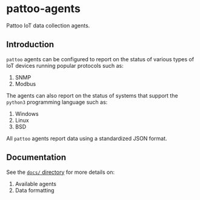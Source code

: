 # pattoo-agents

Pattoo IoT data collection agents.

## Introduction
`pattoo` agents can be configured to report on the status of various types of IoT devices running popular protocols such as:

1. SNMP
1. Modbus

The agents can also report on the status of systems that support the `python3` programming language such as:

1. Windows
2. Linux
3. BSD

All `pattoo` agents report data using a standardized JSON format.

## Documentation
See the [`docs/` directory](docs/README.md) for more details on:

1. Available agents
1. Data formatting
